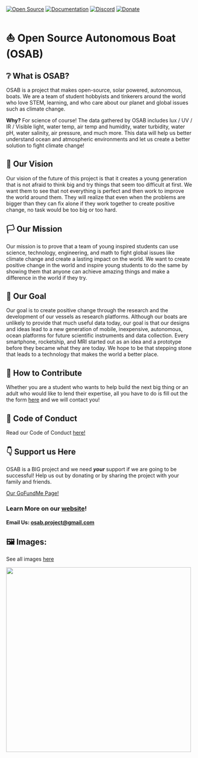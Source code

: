 [![Open Source](https://badgen.net/badge/icon/Open%20Source?icon=git&label)](https://github.com/Open-Source-Autonomous-Boat/OSAB)
[![Documentation](https://badgen.net/badge/icon/Documentation?icon=github&label)](https://docs.osab.xyz/)
[![Discord](https://img.shields.io/discord/625476486912016394?logo=discord)](https://discord.gg/C5H9EE7Rp3)
[![Donate](https://badgen.net/badge/Donate/GoFundMe/green)](https://www.gofundme.com/f/open-source-autonomous-scientific-boat-osab)

# :boat: Open Source Autonomous Boat (OSAB) 

## :grey_question: What is OSAB?

OSAB is a project that makes open-source, solar powered, autonomous, boats. We are a team of student hobbyists and tinkerers around the world who love STEM, learning, and who care about our planet and global issues such as climate change.

**Why?** For science of course! The data gathered by OSAB includes lux / UV / IR / Visible light, water temp, air temp and humidity, water turbidity, water pH, water salinity, air pressure, and much more. This data will help us better understand ocean and atmospheric environments and let us create a better solution to fight climate change!

## :crystal_ball: Our Vision

Our vision of the future of this project is that it creates a young generation that is not afraid to think big and try things that seem too difficult at first. We want them to see that not everything is perfect and then work to improve the world around them. They will realize that even when the problems are bigger than they can fix alone if they work together to create positive change, no task would be too big or too hard.

## :white_flag: Our Mission

Our mission is to prove that a team of young inspired students can use science, technology, engineering, and math to fight global issues like climate change and create a lasting impact on the world. We want to create positive change in the world and inspire young students to do the same by showing them that anyone can achieve amazing things and make a difference in the world if they try.

## :dart: Our Goal

Our goal is to create positive change through the research and the development of our vessels as research platforms. Although our boats are unlikely to provide that much useful data today, our goal is that our designs and ideas lead to a new generation of mobile, inexpensive, autonomous, ocean platforms for future scientific instruments and data collection. Every smartphone, rocketship, and MRI started out as an idea and a prototype before they became what they are today. We hope to be that stepping stone that leads to a technology that makes the world a better place.

## :handshake: How to Contribute

Whether you are a student who wants to help build the next big thing or an adult who would like to lend their expertise, all you have to do is fill out the the form [here](http://osab.xyz/join-us/) and we will contact you!

## :scroll: Code of Conduct

Read our Code of Conduct [here!](https://github.com/Michael2MacDonald/OSAB/blob/main/CODE_OF_CONDUCT.md)

## :point_down: Support us Here
OSAB is a BIG project and we need ***your*** support if we are going to be successful! Help us out by donating or by sharing the project with your family and friends.

[Our GoFundMe Page!](https://www.gofundme.com/f/open-source-autonomous-scientific-boat-osab)


### Learn More on our [website](http://osab.xyz/)!
#### Email Us: [osab.project@gmail.com](mailto:osab.project@gmail.com)

## :framed_picture: Images:

See all images [here](https://github.com/Open-Source-Autonomous-Boat/OSAB/tree/main/Images)

<img src="https://user-images.githubusercontent.com/34051815/117868320-50ef8600-b24e-11eb-919e-91b4da75de15.PNG" width="500">
